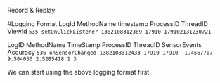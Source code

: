 Record & Replay


#Logging Format
LogId MethodName timestamp ProcessID ThreadID ViewId
`535 setOnClickListener 1382108312389 17910 179102131230721`

LogID MethodName TimeStamp ProcessID ThreadID SensorEvents Accuracy
`536 onSensorChanged 1382108312433 17910 17910 -1.4567707 9.504036 2.5285418 1 3`

We can start using the above logging format first.
